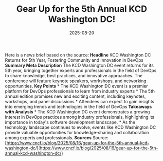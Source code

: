 ﻿---
title: Gear Up for the 5th Annual KCD Washington DC!
date: '2025-08-20'
category: Markets
summary: ''
slug: gear up for the 5th annual kcd washington dc
source_urls:
- https://www.cncf.io/blog/2025/08/16/gear-up-for-the-5th-annual-kcd-washington-dc/
seo:
  title: Gear Up for the 5th Annual KCD Washington DC! | Hash n Hedge
  description: ''
  keywords:
  - news
  - markets
  - brief
---

Here is a news brief based on the source:  **Headline** KCD Washington DC Returns for 5th Year, Fostering Community and Innovation in DevOps  **Summary Meta Description** The KCD Washington DC event returns for its 5th year, bringing together experts and professionals in the field of DevOps to share knowledge, best practices, and innovative approaches. The conference will feature keynote speakers, workshops, and networking opportunities.  **Key Points**  * The KCD Washington DC event is a premier platform for DevOps professionals to learn from industry experts * The 5th annual edition promises new and exciting content, including keynotes, workshops, and panel discussions * Attendees can expect to gain insights into emerging trends and technologies in the field of DevOps  **Takeaways with Analysis**  * The KCD Washington DC event demonstrates a growing interest in DevOps practices among industry professionals, highlighting its importance in today's software development landscape. * As the technology landscape continues to evolve, events like KCD Washington DC provide valuable opportunities for knowledge-sharing and collaboration among experts and professionals.  **Sources** Source: [https://www.cncf.io/blog/2025/08/16/gear-up-for-the-5th-annual-kcd-washington-dc/](https://www.cncf.io/blog/2025/08/16/gear-up-for-the-5th-annual-kcd-washington-dc/) 
